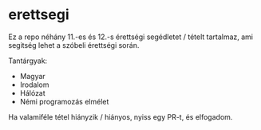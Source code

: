 # erettsegi
Ez a repo néhány 11.-es és 12.-s érettségi segédletet / tételt tartalmaz, ami segitség lehet a szóbeli érettségi során.

Tantárgyak:
- Magyar
- Irodalom
- Hálózat
- Némi programozás elmélet

Ha valamiféle tétel hiányzik / hiányos, nyiss egy PR-t, és elfogadom.

